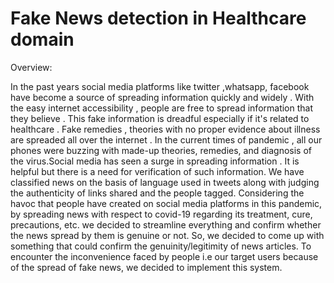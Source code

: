 # Fake News detection in Healthcare domain
Overview: 

In the past years social media platforms like twitter ,whatsapp, facebook have become a source of spreading information quickly and widely . With the easy internet accessibility , people are free to spread information that they believe . This fake information is dreadful especially if it's related to healthcare . Fake remedies , theories with no proper evidence about illness are spreaded all over the internet . In the current times of pandemic , all our phones were buzzing with made-up theories, remedies, and diagnosis of the virus.Social media has seen a surge in spreading information . It is helpful but there is a need for verification of such information. We have classified news on the basis of language used in tweets along with judging the authenticity of links shared and the people tagged.
Considering the havoc that people have created on social media platforms in this pandemic, by spreading news with respect to covid-19 regarding its treatment, cure, precautions, etc. we decided to streamline everything and confirm whether the news spread by them is genuine or not. So, we decided to come up with something that could confirm the genuinity/legitimity of news articles. To encounter the inconvenience faced by people i.e our target users because of the spread of fake news, we decided to implement this system.
